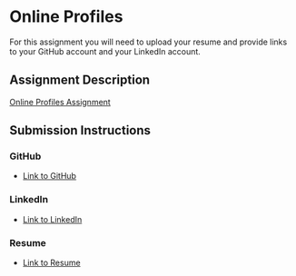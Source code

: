 # Online Profiles
For this assignment you will need to upload your resume and provide links to your GitHub account and your LinkedIn account.

## Assignment Description
[Online Profiles Assignment](https://education.launchcode.org/liftoff/modules/assignments/online-profiles)

## Submission Instructions
 
### GitHub
* [Link to GitHub](https://github.com/sakp03)
 
### LinkedIn
* [Link to LinkedIn](https://www.linkedin.com/in/sakura-phansiri-3324b37b/)

### Resume
* [Link to Resume](https://github.com/sakp03/liftoff-assignments/blob/3c766d2eb4d31b5a32c5fa1c44e70c2a70fb464e/Copy%20of%20LC%20RESUME%20TEMPLATE_%20No%20Experience_No%20Degree%20021219%20.pdf)
